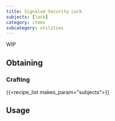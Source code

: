 ```yaml
---
title: Signalum Security Lock
subjects: [lock]
category: items
subcategory: utilities
---
```


WIP

Obtaining
---------

### Crafting
{{<recipe_list makes_param="subjects">}}

Usage
-----
